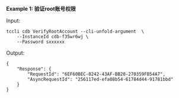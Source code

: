 **Example 1: 验证root账号权限**



Input: 

```
tccli cdb VerifyRootAccount --cli-unfold-argument  \
    --InstanceId cdb-f35wr6wj \
    --Password sxxxxxx
```

Output: 
```
{
    "Response": {
        "RequestId": "6EF60BEC-0242-43AF-BB20-270359FB54A7",
        "AsyncRequestId": "256117ed-efa08b54-61784d44-91781bbd"
    }
}
```

